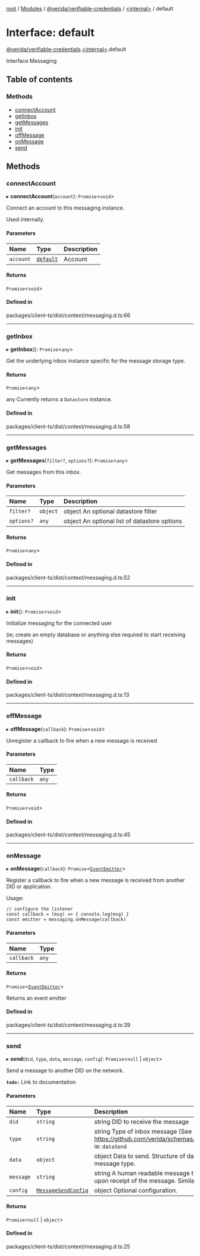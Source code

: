 [root](../README.md) / [Modules](../modules.md) / [@verida/verifiable-credentials](../modules/verida_verifiable_credentials.md) / [<internal\>](../modules/verida_verifiable_credentials._internal_.md) / default

# Interface: default

[@verida/verifiable-credentials](../modules/verida_verifiable_credentials.md).[<internal\>](../modules/verida_verifiable_credentials._internal_.md).default

Interface Messaging

## Table of contents

### Methods

- [connectAccount](verida_verifiable_credentials._internal_.default-7.md#connectaccount)
- [getInbox](verida_verifiable_credentials._internal_.default-7.md#getinbox)
- [getMessages](verida_verifiable_credentials._internal_.default-7.md#getmessages)
- [init](verida_verifiable_credentials._internal_.default-7.md#init)
- [offMessage](verida_verifiable_credentials._internal_.default-7.md#offmessage)
- [onMessage](verida_verifiable_credentials._internal_.default-7.md#onmessage)
- [send](verida_verifiable_credentials._internal_.default-7.md#send)

## Methods

### connectAccount

▸ **connectAccount**(`account`): `Promise`<`void`\>

Connect an account to this messaging instance.

Used internally.

#### Parameters

| Name | Type | Description |
| :------ | :------ | :------ |
| `account` | [`default`](../classes/verida_verifiable_credentials._internal_.default.md) | Account |

#### Returns

`Promise`<`void`\>

#### Defined in

packages/client-ts/dist/context/messaging.d.ts:66

___

### getInbox

▸ **getInbox**(): `Promise`<`any`\>

Get the underlying inbox instance specific for the message storage type.

#### Returns

`Promise`<`any`\>

any Currently returns a `Datastore` instance.

#### Defined in

packages/client-ts/dist/context/messaging.d.ts:58

___

### getMessages

▸ **getMessages**(`filter?`, `options?`): `Promise`<`any`\>

Get messages from this inbox.

#### Parameters

| Name | Type | Description |
| :------ | :------ | :------ |
| `filter?` | `object` | object An optional datastore filter |
| `options?` | `any` | object An optional list of datastore options |

#### Returns

`Promise`<`any`\>

#### Defined in

packages/client-ts/dist/context/messaging.d.ts:52

___

### init

▸ **init**(): `Promise`<`void`\>

Initialize messaging for the connected user

(ie; create an empty database or anything else required to start receiving messages)

#### Returns

`Promise`<`void`\>

#### Defined in

packages/client-ts/dist/context/messaging.d.ts:13

___

### offMessage

▸ **offMessage**(`callback`): `Promise`<`void`\>

Unregister a callback to fire when a new message is received

#### Parameters

| Name | Type |
| :------ | :------ |
| `callback` | `any` |

#### Returns

`Promise`<`void`\>

#### Defined in

packages/client-ts/dist/context/messaging.d.ts:45

___

### onMessage

▸ **onMessage**(`callback`): `Promise`<[`EventEmitter`](verida_verifiable_credentials._internal_.EventEmitter.md)\>

Register a callback to fire when a new message is received from another DID or application.

Usage:

```
// configure the listener
const callback = (msg) => { console.log(msg) }
const emitter = messaging.onMessage(callback)
```

#### Parameters

| Name | Type |
| :------ | :------ |
| `callback` | `any` |

#### Returns

`Promise`<[`EventEmitter`](verida_verifiable_credentials._internal_.EventEmitter.md)\>

Returns an event emitter

#### Defined in

packages/client-ts/dist/context/messaging.d.ts:39

___

### send

▸ **send**(`did`, `type`, `data`, `message`, `config`): `Promise`<``null`` \| `object`\>

Send a message to another DID on the network.

**`todo:`** Link to documentation

#### Parameters

| Name | Type | Description |
| :------ | :------ | :------ |
| `did` | `string` | string DID to receive the message |
| `type` | `string` | string Type of inbox message (See https://github.com/verida/schemas/tree/master/schemas/inbox/type). ie: `dataSend` |
| `data` | `object` | object Data to send. Structure of data will depend on the inbox message type. |
| `message` | `string` | string A human readable message that will be displayed to the user upon receipt of the message. Similar to an email subject. |
| `config` | [`MessageSendConfig`](verida_verifiable_credentials._internal_.MessageSendConfig.md) | object Optional configuration. |

#### Returns

`Promise`<``null`` \| `object`\>

#### Defined in

packages/client-ts/dist/context/messaging.d.ts:25
